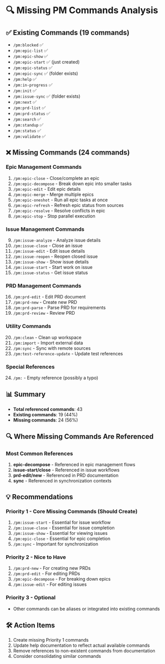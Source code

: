 # 🔍 Missing PM Commands Analysis

## ✅ Existing Commands (19 commands)
- `/pm:blocked` ✅
- `/pm:epic-list` ✅
- `/pm:epic-show` ✅
- `/pm:epic-start` ✅ (just created)
- `/pm:epic-status` ✅
- `/pm:epic-sync` ✅ (folder exists)
- `/pm:help` ✅
- `/pm:in-progress` ✅
- `/pm:init` ✅
- `/pm:issue-sync` ✅ (folder exists)
- `/pm:next` ✅
- `/pm:prd-list` ✅
- `/pm:prd-status` ✅
- `/pm:search` ✅
- `/pm:standup` ✅
- `/pm:status` ✅
- `/pm:validate` ✅

## ❌ Missing Commands (24 commands)

### Epic Management Commands
1. `/pm:epic-close` - Close/complete an epic
2. `/pm:epic-decompose` - Break down epic into smaller tasks
3. `/pm:epic-edit` - Edit epic details
4. `/pm:epic-merge` - Merge multiple epics
5. `/pm:epic-oneshot` - Run all epic tasks at once
6. `/pm:epic-refresh` - Refresh epic status from sources
7. `/pm:epic-resolve` - Resolve conflicts in epic
8. `/pm:epic-stop` - Stop parallel execution

### Issue Management Commands
9. `/pm:issue-analyze` - Analyze issue details
10. `/pm:issue-close` - Close an issue
11. `/pm:issue-edit` - Edit issue details
12. `/pm:issue-reopen` - Reopen closed issue
13. `/pm:issue-show` - Show issue details
14. `/pm:issue-start` - Start work on issue
15. `/pm:issue-status` - Get issue status

### PRD Management Commands
16. `/pm:prd-edit` - Edit PRD document
17. `/pm:prd-new` - Create new PRD
18. `/pm:prd-parse` - Parse PRD for requirements
19. `/pm:prd-review` - Review PRD

### Utility Commands
20. `/pm:clean` - Clean up workspace
21. `/pm:import` - Import external data
22. `/pm:sync` - Sync with remote sources
23. `/pm:test-reference-update` - Update test references

### Special References
24. `/pm:` - Empty reference (possibly a typo)

## 📊 Summary
- **Total referenced commands**: 43
- **Existing commands**: 19 (44%)
- **Missing commands**: 24 (56%)

## 🔍 Where Missing Commands Are Referenced

### Most Common References
1. **epic-decompose** - Referenced in epic management flows
2. **issue-start/close** - Referenced in issue workflows
3. **prd-edit/new** - Referenced in PRD documentation
4. **sync** - Referenced in synchronization contexts

## 💡 Recommendations

### Priority 1 - Core Missing Commands (Should Create)
1. `/pm:issue-start` - Essential for issue workflow
2. `/pm:issue-close` - Essential for issue completion
3. `/pm:issue-show` - Essential for viewing issues
4. `/pm:epic-close` - Essential for epic completion
5. `/pm:sync` - Important for synchronization

### Priority 2 - Nice to Have
1. `/pm:prd-new` - For creating new PRDs
2. `/pm:prd-edit` - For editing PRDs
3. `/pm:epic-decompose` - For breaking down epics
4. `/pm:issue-edit` - For editing issues

### Priority 3 - Optional
- Other commands can be aliases or integrated into existing commands

## 🛠️ Action Items
1. Create missing Priority 1 commands
2. Update help documentation to reflect actual available commands
3. Remove references to non-existent commands from documentation
4. Consider consolidating similar commands